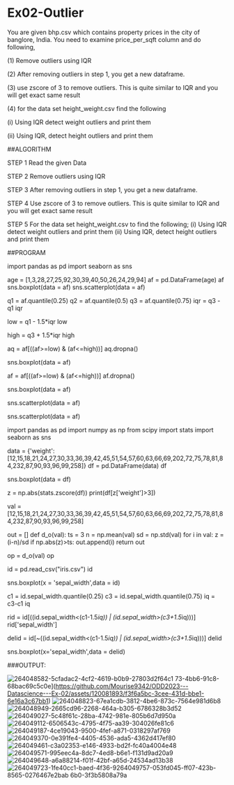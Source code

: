 # Ex02-Outlier
You are given bhp.csv which contains property prices in the city of banglore, India. You need to examine price_per_sqft column and do following,

(1) Remove outliers using IQR

(2) After removing outliers in step 1, you get a new dataframe.

(3) use zscore of 3 to remove outliers. This is quite similar to IQR and you will get exact same result

(4) for the data set height_weight.csv find the following

(i) Using IQR detect weight outliers and print them

(ii) Using IQR, detect height outliers and print them

##ALGORITHM

STEP 1
Read the given Data

STEP 2
Remove outliers using IQR

STEP 3
After removing outliers in step 1, you get a new dataframe.

STEP 4
Use zscore of 3 to remove outliers. This is quite similar to IQR and you will get exact same result

STEP 5
For the data set height_weight.csv to find the following; (i) Using IQR detect weight outliers and print them (ii) Using IQR, detect height outliers and print them

##PROGRAM

import pandas as pd
import seaborn as sns

age = [1,3,28,27,25,92,30,39,40,50,26,24,29,94]
af = pd.DataFrame(age)
af
sns.boxplot(data = af)
sns.scatterplot(data = af)

q1 = af.quantile(0.25)
q2 = af.quantile(0.5)
q3 = af.quantile(0.75)
iqr = q3 - q1
iqr

low = q1 - 1.5*iqr
low

high = q3 + 1.5*iqr
high

aq = af[((af>=low) & (af<=high))]
aq.dropna()

sns.boxplot(data = af)

af = af[((af>=low) & (af<=high))]
af.dropna()

sns.boxplot(data = af)

sns.scatterplot(data = af)

sns.scatterplot(data = af)

import pandas as pd
import numpy as np
from scipy import stats
import seaborn as sns

data = {'weight':[12,15,18,21,24,27,30,33,36,39,42,45,51,54,57,60,63,66,69,202,72,75,78,81,84,232,87,90,93,96,99,258]}
df = pd.DataFrame(data)
df

sns.boxplot(data = df)

z = np.abs(stats.zscore(df))
print(df[z['weight']>3])

val = [12,15,18,21,24,27,30,33,36,39,42,45,51,54,57,60,63,66,69,202,72,75,78,81,84,232,87,90,93,96,99,258]

out = []
def d_o(val):
  ts = 3
  n = np.mean(val)
  sd = np.std(val)
  for i in val:
    z = (i-n)/sd
    if np.abs(z)>ts:
      out.append(i)
  return out

op = d_o(val)
op

id = pd.read_csv("iris.csv")
id

sns.boxplot(x = 'sepal_width',data = id)

c1 = id.sepal_width.quantile(0.25)
c3 = id.sepal_width.quantile(0.75)
iq = c3-c1
iq

rid = id[((id.sepal_width<(c1-1.5*iq)) | (id.sepal_width>(c3+1.5*iq)))]
rid['sepal_width']

delid = id[~((id.sepal_width<(c1-1.5*iq)) | (id.sepal_width>(c3+1.5*iq)))]
delid

sns.boxplot(x='sepal_width',data = delid)

###OUTPUT:

![264048582-5cfadac2-4cf2-4619-b0b9-27803d2f64c1](https://github.com/Mourise9342/ODD2023---Datascience---Ex-02/assets/120081893/b61725ad-6047-4619-a1d1-c0c69e0bb31f)
73-4bb6-91c8-68bac69c5c0e](https://github.com/Mourise9342/ODD2023---Datascience---Ex-02/assets/120081893/f3f6a5bc-3cee-431d-bbe1-6e16a3c67bb1)
![264048823-67ea1cdb-3812-4be6-873c-7564e981d6b8](https://github.com/Mourise9342/ODD2023---Datascience---Ex-02/assets/120081893/0b669836-9f8d-4f90-aa49-b753c328f746)
![264048949-2665cd96-2268-464a-b305-6786328b3d52](https://github.com/Mourise9342/ODD2023---Datascience---Ex-02/assets/120081893/a47345c2-c4e1-4d0f-9c67-98625c0129cf)
![264049027-5c48f61c-28ba-4742-981e-805b6d7d950a](https://github.com/Mourise9342/ODD2023---Datascience---Ex-02/assets/120081893/5c2a5425-1e48-45c5-a0a1-de1b052241c3)
![264049112-6506543c-4795-4f75-aa39-304026fe81c6](https://github.com/Mourise9342/ODD2023---Datascience---Ex-02/assets/120081893/f228774d-0d33-4366-a61b-c05375c802ae)
![264049187-4ce19043-9500-4fef-a871-0318297af769](https://github.com/Mourise9342/ODD2023---Datascience---Ex-02/assets/120081893/7a00bf78-716d-4709-aaf7-cd5e4bf5719f)
![264049370-0e391fe4-4405-4536-ada5-4362d417ef80](https://github.com/Mourise9342/ODD2023---Datascience---Ex-02/assets/120081893/0c78b325-845f-48bd-803d-f86023aaee5a)
![264049461-c3a02353-e146-4933-bd2f-fc40a4004e48](https://github.com/Mourise9342/ODD2023---Datascience---Ex-02/assets/120081893/253b0951-b584-4792-95a7-fad6b7e92aca)
![264049571-995eec4a-8dc7-4ed8-b6e1-f131d9ad20a9](https://github.com/Mourise9342/ODD2023---Datascience---Ex-02/assets/120081893/2d1e00bd-34ba-4ed4-90ca-ad1270a17c04)
![264049648-a6a88214-f01f-42bf-a65d-24534ad13b38](https://github.com/Mourise9342/ODD2023---Datascience---Ex-02/assets/120081893/edfc2948-5381-4c25-b103-1488cec977f4)
![264049723-1fe40cc1-baed-4f36-9![264049757-053fd045-ff07-423b-8565-0276467e2bab](https://github.com/Mourise9342/ODD2023---Datascience---Ex-02/assets/120081893/46862c8c-4f45-429c-9462-fc12eaecda01)
6b0-3f3b5808a79a](https://github.com/Mourise9342/ODD2023---Datascience---Ex-02/assets/120081893/dbad41ce-56d1-468b-9cc0-93e91a2b32ff)





